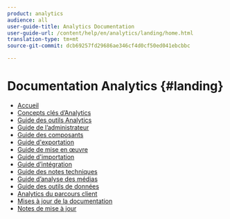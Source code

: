 ```yaml
---
product: analytics
audience: all
user-guide-title: Analytics Documentation
user-guide-url: /content/help/en/analytics/landing/home.html
translation-type: tm+mt
source-git-commit: dcb69257fd29686ae346cf4d0cf50ed041ebcbbc

---
```



# Documentation Analytics {#landing}

* [Accueil](home.md)
* [Concepts clés d’Analytics](an-key-concepts.md)
* [Guide des outils Analytics](https://docs.adobe.com/content/help/en/analytics/analyze/home.html)
* [Guide de l’administrateur](https://docs.adobe.com/content/help/en/analytics/admin/home.html)
* [Guide des composants](https://docs.adobe.com/content/help/en/analytics/components/home.html)
* [Guide d&#39;exportation](https://docs.adobe.com/content/help/en/analytics/export/home.html)
* [Guide de mise en œuvre](https://docs.adobe.com/content/help/en/analytics/implementation/home.html)
* [Guide d&#39;importation](https://docs.adobe.com/content/help/en/analytics/import/home.html)
* [Guide d’intégration](https://docs.adobe.com/content/help/en/analytics/integration/home.html)
* [Guide des notes techniques](https://docs.adobe.com/content/help/en/analytics/technotes/home.html)
* [Guide d’analyse des médias](https://docs.adobe.com/content/help/en/media-analytics/using/media-overview.html)
* [Guide des outils de données](https://docs.adobe.com/content/help/en/data-workbench/using/home.html)
* [Analytics du parcours client](https://docs.adobe.com/content/help/en/analytics-platform/using/cja-landing.html)
* [Mises à jour de la documentation](doc-updates.md)
* [Notes de mise à jour](https://docs.adobe.com/content/help/en/release-notes/experience-cloud/current.html)

<!--
+ Analytics Guides{#analytics-guides}
  * [Analytics Analyze Guide](https://docs.adobe.com/content/help/en/analytics/analyze/home.html)
  * [Admin Guide](https://docs.adobe.com/content/help/en/analytics/admin/home.html)
  * [Components Guide](https://docs.adobe.com/content/help/en/analytics/components/home.html)
  * [Export Guide](https://docs.adobe.com/content/help/en/analytics/export/home.html)
  * [Implementation Guide](https://docs.adobe.com/content/help/en/analytics/implementation/home.html)
  * [Import Guide](https://docs.adobe.com/content/help/en/analytics/import/home.html)
  * [Integration Guide](https://docs.adobe.com/content/help/en/analytics/integration/home.html)
-->
